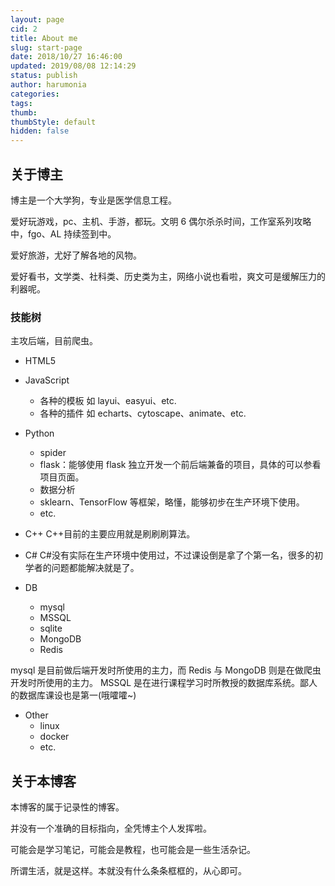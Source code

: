 ```yaml
---
layout: page
cid: 2
title: About me
slug: start-page
date: 2018/10/27 16:46:00
updated: 2019/08/08 12:14:29
status: publish
author: harumonia
categories:
tags:
thumb:
thumbStyle: default
hidden: false
---
```


## 关于博主

博主是一个大学狗，专业是医学信息工程。

爱好玩游戏，pc、主机、手游，都玩。文明 6 偶尔杀杀时间，工作室系列攻略中，fgo、AL 持续签到中。

爱好旅游，尤好了解各地的风物。

爱好看书，文学类、社科类、历史类为主，网络小说也看啦，爽文可是缓解压力的利器呢。

### 技能树

主攻后端，目前爬虫。

- HTML5
- JavaScript

  - 各种的模板 如 layui、easyui、etc.
  - 各种的插件 如 echarts、cytoscape、animate、etc.

- Python
  - spider
  - flask：能够使用 flask 独立开发一个前后端兼备的项目，具体的可以参看项目页面。
  - 数据分析
  - sklearn、TensorFlow 等框架，略懂，能够初步在生产环境下使用。
  - etc.
- C++
  C++目前的主要应用就是刷刷刷算法。
- C#
  C#没有实际在生产环境中使用过，不过课设倒是拿了个第一名，很多的初学者的问题都能解决就是了。

- DB
  - mysql
  - MSSQL
  - sqlite
  - MongoDB
  - Redis

mysql 是目前做后端开发时所使用的主力，而 Redis 与 MongoDB 则是在做爬虫开发时所使用的主力。
MSSQL 是在进行课程学习时所教授的数据库系统。鄙人的数据库课设也是第一(哦嚯嚯~)

- Other
  - linux
  - docker
  - etc.

## 关于本博客

本博客的属于记录性的博客。

并没有一个准确的目标指向，全凭博主个人发挥啦。

可能会是学习笔记，可能会是教程，也可能会是一些生活杂记。

所谓生活，就是这样。本就没有什么条条框框的，从心即可。
